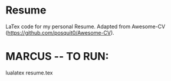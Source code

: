 # Resume
LaTex code for my personal Resume. Adapted from Awesome-CV (https://github.com/posquit0/Awesome-CV).

# MARCUS -- TO RUN:
lualatex resume.tex
